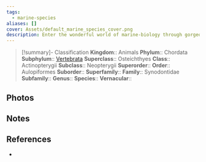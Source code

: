 ```yaml
---
tags:
  - marine-species
aliases: []
cover: Assets/default_marine_species_cover.png
description: Enter the wonderful world of marine-biology through gorgeous underwater pictures of marine animals. Synodontidae is the family of lizard fish.
---
```

> [!summary]- Classification
**Kingdom**:: Animals
**Phylum**:: Chordata
**Subphylum**:: [Vertebrata](Vertebrata.md)
**Superclass**:: Osteichthyes
**Class**:: Actinopterygii
**Subclass**::  Neopterygii
**Superorder**:: 
**Order**:: Aulopiformes
**Suborder**:: 
**Superfamily**::
**Family**:: Synodontidae
**Subfamily**::
**Genus**::
**Species**::
**Vernacular**::

## Photos

## Notes

## References
- 